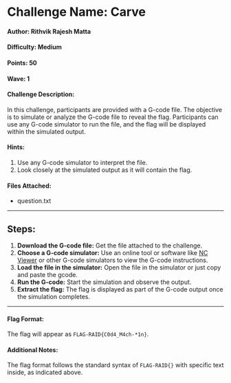 # Challenge Name: Carve

#### Author: Rithvik Rajesh Matta

#### Difficulty: Medium

#### Points: 50

#### Wave: 1

#### Challenge Description:
In this challenge, participants are provided with a G-code file. The objective is to simulate or analyze the G-code file to reveal the flag. Participants can use any G-code simulator to run the file, and the flag will be displayed within the simulated output.

#### Hints:
1. Use any G-code simulator to interpret the file.
2. Look closely at the simulated output as it will contain the flag.

#### Files Attached:
- question.txt

---

## Steps:

1. **Download the G-code file:** Get the file attached to the challenge.
2. **Choose a G-code simulator:** Use an online tool or software like [NC Viewer](https://ncviewer.com/) or other G-code simulators to view the G-code instructions.
3. **Load the file in the simulator:** Open the file in the simulator or just copy and paste the gcode.
4. **Run the G-code:** Start the simulation and observe the output. 
5. **Extract the flag:** The flag is displayed as part of the G-code output once the simulation completes.

---

#### Flag Format:
The flag will appear as `FLAG-RAID{C0d4_M4ch-*1n}`.

#### Additional Notes:
The flag format follows the standard syntax of `FLAG-RAID{}` with specific text inside, as indicated above.

